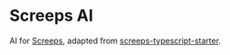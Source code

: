 # Screeps AI

AI for [Screeps](https://screeps.com/), adapted from [screeps-typescript-starter](https://github.com/screepers/screeps-typescript-starter).
